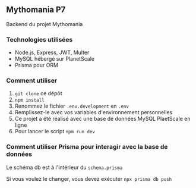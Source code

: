 ## Mythomania P7

Backend du projet Mythomania

### Technologies utilisées

- Node.js, Express, JWT, Multer
- MySQL hébergé sur PlanetScale
- Prisma pour ORM

### Comment utiliser

1. `git clone` ce dépôt
2. `npm install`
3. Renommez le fichier `.env.development` en `.env`
4. Remplissez-le avec vos variables d'environnement personnelles
5. Ce projet a été réalisé avec une base de données MySQL PlaetScale en ligne
6. Pour lancer le script `npm run dev`

### Comment utiliser Prisma pour interagir avec la base de données

Le schéma db est à l'intérieur du `schema.prisma`

Si vous voulez le changer, vous devez exécuter `npx prisma db push`